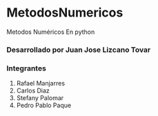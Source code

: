 # MetodosNumericos


Metodos Numéricos En python
### Desarrollado por Juan Jose Lizcano Tovar


### Integrantes

1. Rafael Manjarres
2. Carlos Diaz
3. Stefany Palomar
4. Pedro Pablo Paque


